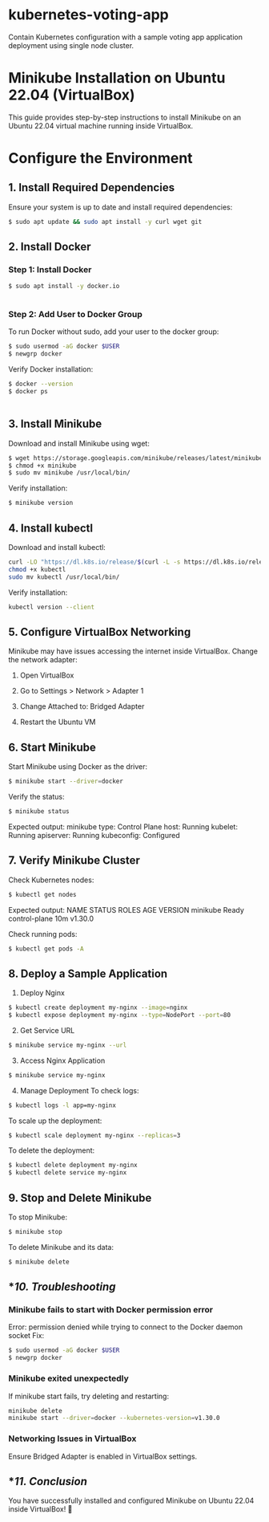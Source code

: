# kubernetes-voting-app
Contain Kubernetes configuration with a sample voting app application deployment using single node cluster.

# Minikube Installation on Ubuntu 22.04 (VirtualBox)

This guide provides step-by-step instructions to install Minikube on an Ubuntu 22.04 virtual machine running inside VirtualBox.

# Configure the Environment

## **1. Install Required Dependencies**
Ensure your system is up to date and install required dependencies:

```sh
$ sudo apt update && sudo apt install -y curl wget git

```
## **2. Install Docker**
 ### Step 1: Install Docker
 
```sh
$ sudo apt install -y docker.io
    
```
 ### Step 2: Add User to Docker Group
To run Docker without sudo, add your user to the docker group:
```sh
$ sudo usermod -aG docker $USER 
$ newgrp docker
```
Verify Docker installation:
```sh
$ docker --version
$ docker ps
    
```
## **3. Install Minikube**
Download and install Minikube using wget:
```sh
$ wget https://storage.googleapis.com/minikube/releases/latest/minikube-linux-amd64 -O minikube
$ chmod +x minikube
$ sudo mv minikube /usr/local/bin/
```
Verify installation:
```sh
$ minikube version
```

## **4. Install kubectl**
Download and install kubectl:
```sh
curl -LO "https://dl.k8s.io/release/$(curl -L -s https://dl.k8s.io/release/stable.txt)/bin/linux/amd64/kubectl"
chmod +x kubectl
sudo mv kubectl /usr/local/bin/
```
Verify installation:
```sh
kubectl version --client
```

## **5. Configure VirtualBox Networking**
Minikube may have issues accessing the internet inside VirtualBox. Change the network adapter:

1. Open VirtualBox

2. Go to Settings > Network > Adapter 1

3. Change Attached to: Bridged Adapter

4. Restart the Ubuntu VM

## **6. Start Minikube**
Start Minikube using Docker as the driver:
```sh
$ minikube start --driver=docker
```
Verify the status:
```sh
$ minikube status
```
Expected output:
minikube
    type: Control Plane
    host: Running
    kubelet: Running
    apiserver: Running
    kubeconfig: Configured


## **7. Verify Minikube Cluster**
Check Kubernetes nodes:
```sh
$ kubectl get nodes
```
Expected output:
NAME       STATUS   ROLES           AGE   VERSION
minikube   Ready    control-plane   10m   v1.30.0

Check running pods:
```sh
$ kubectl get pods -A
```
## **8. Deploy a Sample Application**
 1. Deploy Nginx
```sh
$ kubectl create deployment my-nginx --image=nginx
$ kubectl expose deployment my-nginx --type=NodePort --port=80
```
  2. Get Service URL
```sh
$ minikube service my-nginx --url
```
  3. Access Nginx Application
```sh
$ minikube service my-nginx
```
  4. Manage Deployment
To check logs:
```sh
$ kubectl logs -l app=my-nginx
```
To scale up the deployment:
```sh
$ kubectl scale deployment my-nginx --replicas=3
```
To delete the deployment:
```sh
$ kubectl delete deployment my-nginx
$ kubectl delete service my-nginx
```

## **9. Stop and Delete Minikube**
To stop Minikube:
```sh
$ minikube stop
```
To delete Minikube and its data:
```sh
$ minikube delete
```

## **10. Troubleshooting*
### Minikube fails to start with Docker permission error
Error:
permission denied while trying to connect to the Docker daemon socket
Fix:
```sh
$ sudo usermod -aG docker $USER
$ newgrp docker
```
### Minikube exited unexpectedly
If minikube start fails, try deleting and restarting:
```sh
minikube delete
minikube start --driver=docker --kubernetes-version=v1.30.0
```
### Networking Issues in VirtualBox
Ensure Bridged Adapter is enabled in VirtualBox settings.

## **11. Conclusion*
You have successfully installed and configured Minikube on Ubuntu 22.04 inside VirtualBox! 🚀

